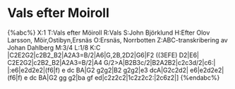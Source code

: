 # Vals efter Moiroll

{%abc%}
X:1
T:Vals efter Möiroll
R:Vals
S:John Björklund
H:Efter Olov Larsson, Möir,Ostibyn,Ersnäs
O:Ersnäs, Norrbotten
Z:ABC-transkribering av Johan Dahlberg
M:3/4
L:1/8
K:C
|C2E2G2|c2B2_B2|A2A3=B/2|A6|G,2B,2D2|G6|F2 ((3EFE) D2|E6|
C2E2G2|c2B2_B2|A2A3=B/2|A4 G/2>A|B2B3c/2|B2A2B2|c2c3d/2|c6:|
|:e6|e2d2e2|(f6|f) e dc BA|G2 g2g2|B2 g2g2|e3 dcA|G2c2d2|
e6|e2d2e2|(f6|f) e dc BA|G2 gg g2|ba gf ed|c2z2c2|1c2z2c2:|2c6z2|] 
{%endabc%}
